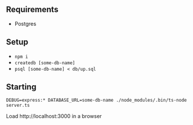 ## Requirements

  * Postgres

## Setup

  * `npm i`
  * `createdb [some-db-name]`
  * `psql [some-db-name] < db/up.sql`

## Starting

  `DEBUG=express:* DATABASE_URL=some-db-name ./node_modules/.bin/ts-node server.ts`

Load http://localhost:3000 in a browser
